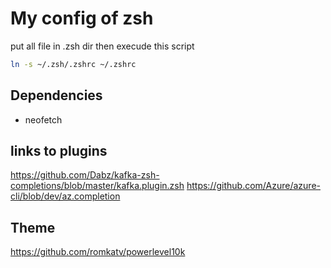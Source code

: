 # My config of zsh

put all file in .zsh dir then execude this script


```bash
ln -s ~/.zsh/.zshrc ~/.zshrc
```

## Dependencies 

* neofetch


## links to plugins
https://github.com/Dabz/kafka-zsh-completions/blob/master/kafka.plugin.zsh
https://github.com/Azure/azure-cli/blob/dev/az.completion
## Theme

https://github.com/romkatv/powerlevel10k

